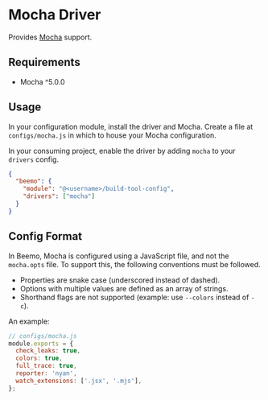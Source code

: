 # Mocha Driver

Provides [Mocha](https://github.com/facebook/mocha) support.

## Requirements

* Mocha ^5.0.0

## Usage

In your configuration module, install the driver and Mocha. Create a file at `configs/mocha.js` in
which to house your Mocha configuration.

In your consuming project, enable the driver by adding `mocha` to your `drivers` config.

```json
{
  "beemo": {
    "module": "@<username>/build-tool-config",
    "drivers": ["mocha"]
  }
}
```

## Config Format

In Beemo, Mocha is configured using a JavaScript file, and not the `mocha.opts` file. To support
this, the following conventions must be followed.

* Properties are snake case (underscored instead of dashed).
* Options with multiple values are defined as an array of strings.
* Shorthand flags are not supported (example: use `--colors` instead of `-c`).

An example:

```js
// configs/mocha.js
module.exports = {
  check_leaks: true,
  colors: true,
  full_trace: true,
  reporter: 'nyan',
  watch_extensions: ['.jsx', '.mjs'],
};
```
